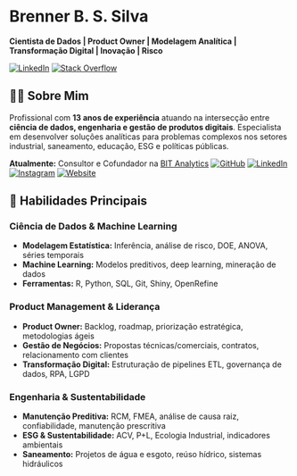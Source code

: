 # Brenner B. S. Silva

**Cientista de Dados | Product Owner | Modelagem Analítica | Transformação Digital | Inovação | Risco**

[![LinkedIn](https://img.shields.io/badge/LinkedIn-0077B5?style=for-the-badge&logo=linkedin&logoColor=white)](http://www.linkedin.com/in/brennerbiasi)
[![Stack Overflow](https://img.shields.io/badge/Stack_Overflow-FE7A16?style=for-the-badge&logo=stack-overflow&logoColor=white)](https://stackoverflow.com/users/9699371/bbiasi)

## 👨‍💻 Sobre Mim

Profissional com **13 anos de experiência** atuando na intersecção entre **ciência de dados, engenharia e gestão de produtos digitais**. Especialista em desenvolver soluções analíticas para problemas complexos nos setores industrial, saneamento, educação, ESG e políticas públicas.

**Atualmente:** Consultor e Cofundador na [BIT Analytics](https://bitanalytics.dev.br)
[![GitHub](https://img.shields.io/badge/GitHub-100000?style=for-the-badge&logo=github&logoColor=white)](https://github.com/BIT-Analytics)
[![LinkedIn](https://img.shields.io/badge/LinkedIn-0077B5?style=for-the-badge&logo=linkedin&logoColor=white)](https://www.linkedin.com/company/bit-analytics)
[![Instagram](https://img.shields.io/badge/Instagram-E4405F?style=for-the-badge&logo=instagram&logoColor=white)](https://www.instagram.com/bitanalytics/)
[![Website](https://img.shields.io/badge/Website-000000?style=for-the-badge&logo=google-chrome&logoColor=white)](https://bitanalytics.dev.br)

## 🚀 Habilidades Principais

### **Ciência de Dados & Machine Learning**
- **Modelagem Estatística:** Inferência, análise de risco, DOE, ANOVA, séries temporais
- **Machine Learning:** Modelos preditivos, deep learning, mineração de dados
- **Ferramentas:** R, Python, SQL, Git, Shiny, OpenRefine

### **Product Management & Liderança**
- **Product Owner:** Backlog, roadmap, priorização estratégica, metodologias ágeis
- **Gestão de Negócios:** Propostas técnicas/comerciais, contratos, relacionamento com clientes
- **Transformação Digital:** Estruturação de pipelines ETL, governança de dados, RPA, LGPD

### **Engenharia & Sustentabilidade**
- **Manutenção Preditiva:** RCM, FMEA, análise de causa raiz, confiabilidade, manutenção prescritiva
- **ESG & Sustentabilidade:** ACV, P+L, Ecologia Industrial, indicadores ambientais
- **Saneamento:** Projetos de água e esgoto, reúso hídrico, sistemas hidráulicos
